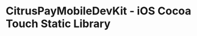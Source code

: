 CitrusPayMobileDevKit - iOS Cocoa Touch Static Library 
=====================================================
